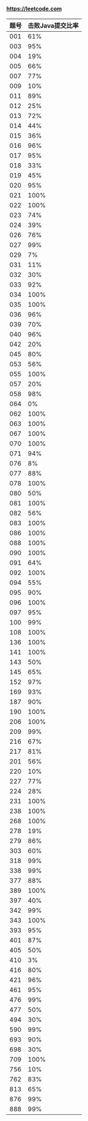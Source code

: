 #### https://leetcode.com

|    题号     |  击败Java提交比率 |
| ---------- | --- |
| 001        |  61% |
| 003        |  95% |
| 004        |  19% |
| 005        |  66% |
| 007        |  77% |
| 009        |  10% |
| 011        |  89% |
| 012        |  25% |
| 013        |  72% |
| 014        |  44% |
| 015        |  36% |
| 016        |  96% |
| 017        |  95% |
| 018        |  33% |
| 019        |  45% |
| 020        |  95% |
| 021        |  100% |
| 022        |  100% |
| 023        |  74% |
| 024        |  39% |
| 026        |  76% |
| 027        |  99% |
| 029        |  7% |
| 031        |  11% |
| 032        |  30% |
| 033        |  92% |
| 034        |  100% |
| 035        |  100% |
| 036        |  96% |
| 039        |  70% |
| 040        |  96% |
| 042        |  20% |
| 045        |  80% |
| 053        |  56% |
| 055        |  100% |
| 057        |  20% |
| 058        |  98% |
| 064        |  0% |
| 062        |  100% |
| 063        |  100% |
| 067        |  100% |
| 070        |  100% |
| 071        |  94% |
| 076        |  8% |
| 077        |  88% |
| 078        |  100% |
| 080        |  50% |
| 081        |  100% |
| 082        |  56% |
| 083        |  100% |
| 086        |  100% |
| 088        |  100% |
| 090        |  100% |
| 091        |  64% |
| 092        |  100% |
| 094        |  55% |
| 095        |  90% |
| 096        |  100% |
| 097        |  95% |
| 100        |  99% |
| 108        |  100% |
| 136        |  100% |
| 141        |  100% |
| 143        |  50% |
| 145        |  65% |
| 152        |  97% |
| 169        |  93% |
| 187        |  90% |
| 190        |  100% |
| 206        |  100% |
| 209        |  99% |
| 216        |  67% |
| 217        |  81% |
| 201        |  56% |
| 220        |  10% |
| 227        |  77% |
| 224        |  28% |
| 231        |  100% |
| 238        |  100% |
| 268        |  100% |
| 278        |  19% |
| 279        |  86% |
| 303        |  60% |
| 318        |  99% |
| 338        |  99% |
| 377        |  88% |
| 389        |  100% |
| 397        |  40% |
| 342        |  99% |
| 343        |  100% |
| 393        |  95% |
| 401        |  87% |
| 405        |  50% |
| 410        |  3% |
| 416        |  80% |
| 421        |  96% |
| 461        |  95% |
| 476        |  99% |
| 477        |  50% |
| 494        |  30% |
| 590        |  99% |
| 693        |  90% |
| 698        |  30% |
| 709        |  100% |
| 756        |  10% |
| 762        |  83% |
| 813        |  65% |
| 876        |  99% |
| 888        |  99% |


